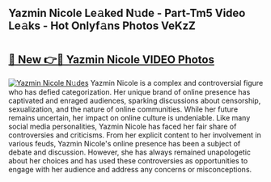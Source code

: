 ## Yazmin Nicole Le𝚊ked N𝚞de - Part-Tm5 Video Le𝚊ks - Hot Onlyf𝚊ns Photos VeKzZ

# <h2><a href="http://ab42522.deff.icu/?id=Yazmin+Nicole">🔗 New 👉🔴 Yazmin Nicole VIDEO Photos</a></h2>

[![Yazmin Nicole N𝚞des](https://i.imgur.com/rIISA9y.gif)](http://ab42522.deff.icu/?id=Yazmin+Nicole)
Yazmin Nicole is a complex and controversial figure who has defied categorization. Her unique brand of online presence has captivated and enraged audiences, sparking discussions about censorship, sexualization, and the nature of online communities. While her future remains uncertain, her impact on online culture is undeniable. Like many social media personalities, Yazmin Nicole has faced her fair share of controversies and criticisms. From her explicit content to her involvement in various feuds, Yazmin Nicole's online presence has been a subject of debate and discussion. However, she has always remained unapologetic about her choices and has used these controversies as opportunities to engage with her audience and address any concerns or misconceptions.
